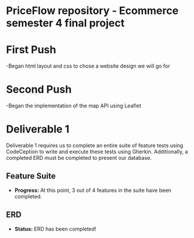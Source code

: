 # PriceFlow repository - Ecommerce semester 4 final project

# First Push
-Began html layout and css to chose a website design we will go for

# Second Push
-Began the implementation of the map API using Leaflet

# Deliverable 1
Deliverable 1 requires us to complete an entire suite of feature tests using CodeCeption to write and execute these tests using Gherkin.
Additionally, a completed ERD must be completed to present our database.

## Feature Suite
- **Progress:** At this point, 3 out of 4 features in the suite have been completed.

## ERD 
- **Status:** ERD has been completed!


